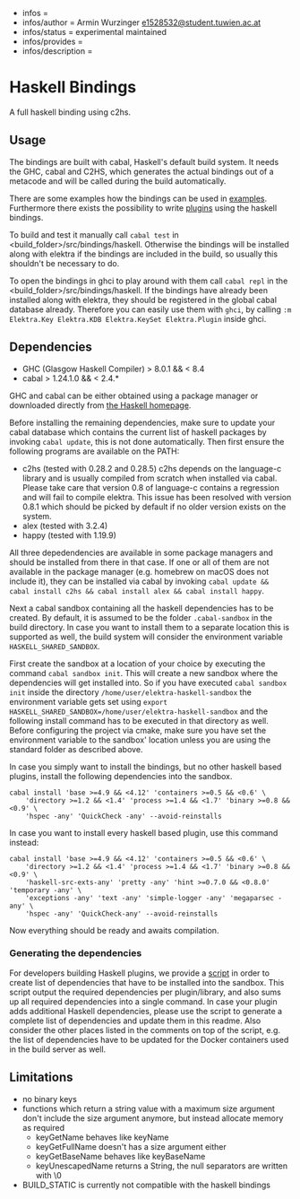 - infos =
- infos/author = Armin Wurzinger <e1528532@student.tuwien.ac.at>
- infos/status = experimental maintained
- infos/provides =
- infos/description =

# Haskell Bindings

A full haskell binding using c2hs.

## Usage

The bindings are built with cabal, Haskell's default build system. It needs the
GHC, cabal and C2HS, which generates the actual bindings out of a metacode and
will be called during the build automatically.

There are some examples how the bindings can be used in
[examples](examples/). Furthermore there exists the possibility
to write [plugins](/src/plugins/haskell/) using the haskell bindings.

To build and test it manually call `cabal test` in <build_folder>/src/bindings/haskell.
Otherwise the bindings will be installed along with elektra if the bindings are included
in the build, so usually this shouldn't be necessary to do.

To open the bindings in ghci to play around with them call
`cabal repl` in the <build_folder>/src/bindings/haskell.
If the bindings have already been installed along with elektra, they should be
registered in the global cabal database already. Therefore you can easily use
them with `ghci`, by calling `:m Elektra.Key Elektra.KDB Elektra.KeySet Elektra.Plugin`
inside ghci.

## Dependencies

- GHC (Glasgow Haskell Compiler) > 8.0.1 && < 8.4
- cabal > 1.24.1.0 && < 2.4.\*

GHC and cabal can be either obtained using a package manager or downloaded directly
from [the Haskell homepage](https://www.haskell.org/platform/).

Before installing the remaining dependencies, make sure to update your cabal database
which contains the current list of haskell packages by invoking `cabal update`, this
is not done automatically. Then first ensure the following programs are available on
the PATH:

- c2hs (tested with 0.28.2 and 0.28.5)
  c2hs depends on the language-c library and is usually compiled from scratch when installed
  via cabal. Please take care that version 0.8 of language-c contains a regression and will
  fail to compile elektra. This issue has been resolved with version 0.8.1 which should be
  picked by default if no older version exists on the system.
- alex (tested with 3.2.4)
- happy (tested with 1.19.9)

All three depedendencies are available in some package managers and should be installed from
there in that case. If one or all of them are not available in the package manager
(e.g. homebrew on macOS does not include it), they can be installed via cabal by invoking
`cabal update && cabal install c2hs && cabal install alex && cabal install happy`.

Next a cabal sandbox containing all the haskell dependencies has to be created. By
default, it is assumed to be the folder `.cabal-sandbox` in the build directory.
In case you want to install them to a separate location this is supported as well,
the build system will consider the environment variable `HASKELL_SHARED_SANDBOX`.

First create the sandbox at a location of your choice by executing the command
`cabal sandbox init`. This will create a new sandbox where the
dependencies will get installed into. So if you have executed `cabal sandbox init` inside
the directory `/home/user/elektra-haskell-sandbox` the environment variable gets set using
`export HASKELL_SHARED_SANDBOX=/home/user/elektra-haskell-sandbox` and the following
install command has to be executed in that directory as well.
Before configuring the project via cmake, make sure you have set the environment variable
to the sandbox' location unless you are using the standard folder as described above.

In case you simply want to install the bindings, but no other haskell based plugins,
install the following dependencies into the sandbox.

```
cabal install 'base >=4.9 && <4.12' 'containers >=0.5 && <0.6' \
	'directory >=1.2 && <1.4' 'process >=1.4 && <1.7' 'binary >=0.8 && <0.9' \
	'hspec -any' 'QuickCheck -any' --avoid-reinstalls
```

In case you want to install every haskell based plugin, use this command instead:

```
cabal install 'base >=4.9 && <4.12' 'containers >=0.5 && <0.6' \
	'directory >=1.2 && <1.4' 'process >=1.4 && <1.7' 'binary >=0.8 && <0.9' \
	'haskell-src-exts-any' 'pretty -any' 'hint >=0.7.0 && <0.8.0' 'temporary -any' \
	'exceptions -any' 'text -any' 'simple-logger -any' 'megaparsec -any' \
	'hspec -any' 'QuickCheck-any' --avoid-reinstalls
```

Now everything should be ready and awaits compilation.

### Generating the dependencies

For developers building Haskell plugins, we provide a [script](/scripts/generate-haskell-dependencies)
in order to create list of dependencies that have to be installed into the sandbox.
This script output the required dependencies per plugin/library, and also sums up all
required dependencies into a single command.
In case your plugin adds additional Haskell dependencies, please use the script to generate
a complete list of dependencies and update them in this readme. Also consider the other
places listed in the comments on top of the script, e.g. the list of dependencies have
to be updated for the Docker containers used in the build server as well.

## Limitations

- no binary keys
- functions which return a string value with a maximum size argument don't
  include the size argument anymore, but instead allocate memory as required
  - keyGetName behaves like keyName
  - keyGetFullName doesn't has a size argument either
  - keyGetBaseName behaves like keyBaseName
  - keyUnescapedName returns a String, the null separators are written with \0
- BUILD_STATIC is currently not compatible with the haskell bindings
